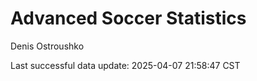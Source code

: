 # Advanced Soccer Statistics
Denis Ostroushko

<!-- gfm -->

Last successful data update: 2025-04-07 21:58:47 CST
